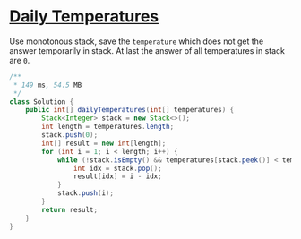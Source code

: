 # [Daily Temperatures](https://leetcode.com/problems/daily-temperatures/)

Use monotonous stack, save the `temperature` which does not get the answer temporarily in stack. At last the answer of all temperatures in stack are `0`.

```java
/**
 * 149 ms, 54.5 MB
 */
class Solution {
    public int[] dailyTemperatures(int[] temperatures) {
        Stack<Integer> stack = new Stack<>();
        int length = temperatures.length;
        stack.push(0);
        int[] result = new int[length];
        for (int i = 1; i < length; i++) {
            while (!stack.isEmpty() && temperatures[stack.peek()] < temperatures[i]) {
                int idx = stack.pop();
                result[idx] = i - idx;
            }
            stack.push(i);
        }
        return result;
    }
}
```
